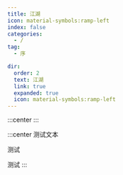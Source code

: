 ```yaml
---
title: 江湖
icon: material-symbols:ramp-left
index: false
categories:
  - /
tag:
  - 序

dir:
  order: 2
  text: 江湖
  link: true
  expanded: true
  icon: material-symbols:ramp-left
---
```



:::center
<HopeIcon icon="fa-solid fa-seedling fa-bounce"/>
<HopeIcon icon="fa-solid fa-seedling fa-bounce"/>
<HopeIcon icon="fa-solid fa-seedling fa-bounce"/>
:::

:::center
测试文本

测试

测试
:::